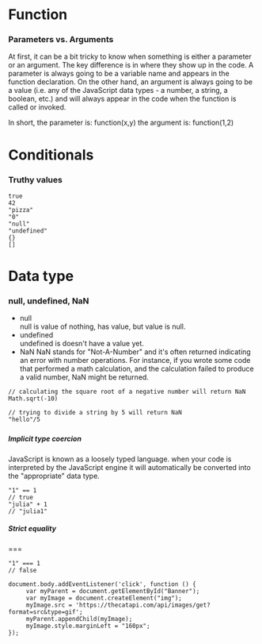 





# Function
### Parameters vs. Arguments
At first, it can be a bit tricky to know when something is either a parameter or an argument. The key difference is in where they show up in the code. A parameter is always going to be a variable name and appears in the function declaration. On the other hand, an argument is always going to be a value (i.e. any of the JavaScript data types - a number, a string, a boolean, etc.) and will always appear in the code when the function is called or invoked.

In short, the parameter is: function(x,y)
the argument is: function(1,2)



# Conditionals
### Truthy values
```
true
42
"pizza"
"0"
"null"
"undefined"
{}
[]
```


# Data type
### null, undefined, NaN
- null  
null is value of nothing, has value, but value is null.
- undefined  
undefined is doesn't have a value yet.
- NaN
NaN stands for "Not-A-Number" and it's often returned indicating an error with number operations. 
For instance, if you wrote some code that performed a math calculation, and the calculation failed 
to produce a valid number, NaN might be returned.
```
// calculating the square root of a negative number will return NaN
Math.sqrt(-10)

// trying to divide a string by 5 will return NaN
"hello"/5
```

### 
##### Implicit type coercion
JavaScript is known as a loosely typed language.
when your code is interpreted by the JavaScript engine it will automatically be converted into 
the "appropriate" data type.
```
"1" == 1
// true
"julia" + 1
// "julia1"
```
##### Strict equality
=== 
```
"1" === 1
// false
```




```
document.body.addEventListener('click', function () {
     var myParent = document.getElementById("Banner"); 
     var myImage = document.createElement("img");
     myImage.src = 'https://thecatapi.com/api/images/get?format=src&type=gif';
     myParent.appendChild(myImage);
     myImage.style.marginLeft = "160px";
});
```
